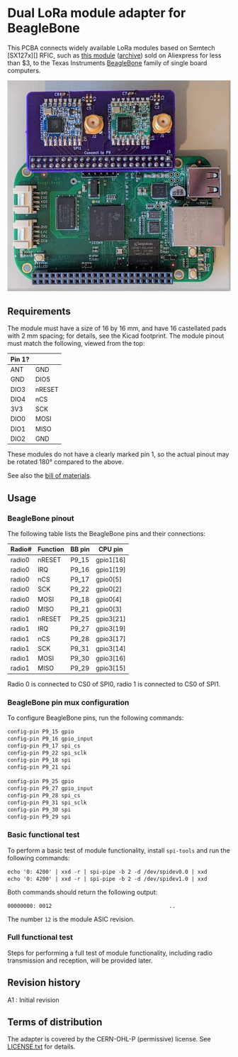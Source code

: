 # Dual LoRa module adapter for BeagleBone

This PCBA connects widely available LoRa modules based on Semtech [SX127x][] RFIC, such as [this module][module] ([archive][module-archive]) sold on Aliexpress for less than $3, to the Texas Instruments [BeagleBone][] family of single board computers.

[module]: https://www.aliexpress.com/item/32814250318.html
[module-archive]: https://archive.today/oJ4Fh
[s127x]: https://www.semtech.com/products/wireless-rf/lora-connect
[beaglebone]: https://beaglebone.org

![assembled board](Images/Assembly_with_BeagleBone.jpg)

## Requirements

The module must have a size of 16 by 16 mm, and have 16 castellated pads with 2 mm spacing; for details, see the Kicad footprint. The module pinout must match the following, viewed from the top:

| Pin 1? | &nbsp; |
| ------ | ------ |
| ANT    |    GND |
| GND    |   DIO5 |
| DIO3   | nRESET |
| DIO4   |    nCS |
| 3V3    |    SCK |
| DIO0   |   MOSI |
| DIO1   |   MISO |
| DIO2   |    GND |

These modules do not have a clearly marked pin 1, so the actual pinout may be rotated 180° compared to the above.

See also the [bill of materials](Mfg_Outputs/BeagleBoneLoRaAdapter.csv).

## Usage

### BeagleBone pinout

The following table lists the BeagleBone pins and their connections:

| Radio# | Function | BB pin | CPU pin   | 
|--------|----------|--------|-----------|
| radio0 | nRESET   | P9_15  | gpio1[16] |
| radio0 | IRQ      | P9_16  | gpio1[19] |
| radio0 | nCS      | P9_17  | gpio0[5]  |
| radio0 | SCK      | P9_22  | gpio0[2]  |
| radio0 | MOSI     | P9_18  | gpio0[4]  |
| radio0 | MISO     | P9_21  | gpio0[3]  |
| radio1 | nRESET   | P9_25  | gpio3[21] |
| radio1 | IRQ      | P9_27  | gpio3[19] |
| radio1 | nCS      | P9_28  | gpio3[17] |
| radio1 | SCK      | P9_31  | gpio3[14] |
| radio1 | MOSI     | P9_30  | gpio3[16] |
| radio1 | MISO     | P9_29  | gpio3[15] |

Radio 0 is connected to CS0 of SPI0, radio 1 is connected to CS0 of SPI1.

### BeagleBone pin mux configuration

To configure BeagleBone pins, run the following commands:

```shell
config-pin P9_15 gpio
config-pin P9_16 gpio_input
config-pin P9_17 spi_cs
config-pin P9_22 spi_sclk
config-pin P9_18 spi
config-pin P9_21 spi

config-pin P9_25 gpio
config-pin P9_27 gpio_input
config-pin P9_28 spi_cs
config-pin P9_31 spi_sclk
config-pin P9_30 spi
config-pin P9_29 spi
```

### Basic functional test

To perform a basic test of module functionality, install `spi-tools` and run the following commands:

```shell
echo '0: 4200' | xxd -r | spi-pipe -b 2 -d /dev/spidev0.0 | xxd
echo '0: 4200' | xxd -r | spi-pipe -b 2 -d /dev/spidev1.0 | xxd
```

Both commands should return the following output:

```
00000000: 0012                                     ..
```

The number `12` is the module ASIC revision.

### Full functional test

Steps for performing a full test of module functionality, including radio transmission and reception, will be provided later.

## Revision history

A1
: Initial revision

## Terms of distribution

The adapter is covered by the CERN-OHL-P (permissive) license. See [LICENSE.txt](LICENSE.txt) for details.
